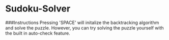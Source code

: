 # Sudoku-Solver

###Instructions
Pressing 'SPACE' will initalize the backtracking algorithm and solve the puzzle. However, you can try solving the puzzle yourself with the built in auto-check feature. 
